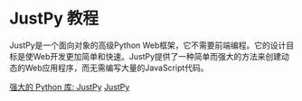 # JustPy 教程

<show-structure depth="3"/>

JustPy是一个面向对象的高级Python Web框架，它不需要前端编程。它的设计目标是使Web开发更加简单和快速。JustPy提供了一种简单而强大的方法来创建动态的Web应用程序，而无需编写大量的JavaScript代码。


<seealso>
<category ref="ref_docs">
    <a href="https://mp.weixin.qq.com/s/pGWLUNmAV0KBEsIgOuSX3g">强大的 Python 库: JustPy</a>
</category>
<category ref="ref_github">
    <a href="https://github.com/justpy-org/justpy">JustPy</a>
</category>
<category ref="ref_issues">
</category>
<category ref="ref_hf">
</category>
<category ref="ref_ms">
</category>
</seealso>